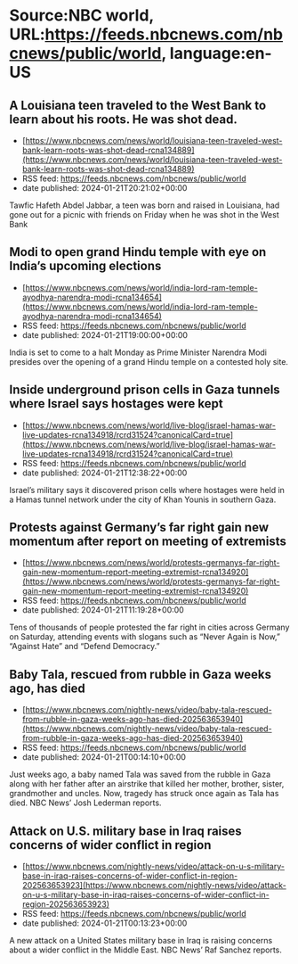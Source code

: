 # Source:NBC world, URL:https://feeds.nbcnews.com/nbcnews/public/world, language:en-US

## A Louisiana teen traveled to the West Bank to learn about his roots. He was shot dead.
 - [https://www.nbcnews.com/news/world/louisiana-teen-traveled-west-bank-learn-roots-was-shot-dead-rcna134889](https://www.nbcnews.com/news/world/louisiana-teen-traveled-west-bank-learn-roots-was-shot-dead-rcna134889)
 - RSS feed: https://feeds.nbcnews.com/nbcnews/public/world
 - date published: 2024-01-21T20:21:02+00:00

Tawfic Hafeth Abdel Jabbar, a teen was born and raised in Louisiana, had gone out for a picnic with friends on Friday when he was shot in the West Bank

## Modi to open grand Hindu temple with eye on India’s upcoming elections
 - [https://www.nbcnews.com/news/world/india-lord-ram-temple-ayodhya-narendra-modi-rcna134654](https://www.nbcnews.com/news/world/india-lord-ram-temple-ayodhya-narendra-modi-rcna134654)
 - RSS feed: https://feeds.nbcnews.com/nbcnews/public/world
 - date published: 2024-01-21T19:00:00+00:00

India is set to come to a halt Monday as Prime Minister Narendra Modi presides over the opening of a grand Hindu temple on a contested holy site.

## Inside underground prison cells in Gaza tunnels where Israel says hostages were kept
 - [https://www.nbcnews.com/news/world/live-blog/israel-hamas-war-live-updates-rcna134918/rcrd31524?canonicalCard=true](https://www.nbcnews.com/news/world/live-blog/israel-hamas-war-live-updates-rcna134918/rcrd31524?canonicalCard=true)
 - RSS feed: https://feeds.nbcnews.com/nbcnews/public/world
 - date published: 2024-01-21T12:38:22+00:00

Israel’s military says it discovered prison cells where hostages were held in a Hamas tunnel network under the city of Khan Younis in southern Gaza.

## Protests against Germany’s far right gain new momentum after report on meeting of extremists
 - [https://www.nbcnews.com/news/world/protests-germanys-far-right-gain-new-momentum-report-meeting-extremist-rcna134920](https://www.nbcnews.com/news/world/protests-germanys-far-right-gain-new-momentum-report-meeting-extremist-rcna134920)
 - RSS feed: https://feeds.nbcnews.com/nbcnews/public/world
 - date published: 2024-01-21T11:19:28+00:00

Tens of thousands of people protested the far right in cities across Germany on Saturday, attending events with slogans such as “Never Again is Now,” “Against Hate” and “Defend Democracy.”

## Baby Tala, rescued from rubble in Gaza weeks ago, has died
 - [https://www.nbcnews.com/nightly-news/video/baby-tala-rescued-from-rubble-in-gaza-weeks-ago-has-died-202563653940](https://www.nbcnews.com/nightly-news/video/baby-tala-rescued-from-rubble-in-gaza-weeks-ago-has-died-202563653940)
 - RSS feed: https://feeds.nbcnews.com/nbcnews/public/world
 - date published: 2024-01-21T00:14:10+00:00

Just weeks ago, a baby named Tala was saved from the rubble in Gaza along with her father after an airstrike that killed her mother, brother, sister, grandmother and uncles. Now, tragedy has struck once again as Tala has died. NBC News’ Josh Lederman reports.

## Attack on U.S. military base in Iraq raises concerns of wider conflict in region
 - [https://www.nbcnews.com/nightly-news/video/attack-on-u-s-military-base-in-iraq-raises-concerns-of-wider-conflict-in-region-202563653923](https://www.nbcnews.com/nightly-news/video/attack-on-u-s-military-base-in-iraq-raises-concerns-of-wider-conflict-in-region-202563653923)
 - RSS feed: https://feeds.nbcnews.com/nbcnews/public/world
 - date published: 2024-01-21T00:13:23+00:00

A new attack on a United States military base in Iraq is raising concerns about a wider conflict in the Middle East. NBC News’ Raf Sanchez reports.

